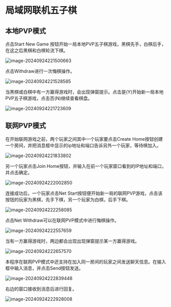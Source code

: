 # 局域网联机五子棋

   

## 本地PVP模式

点击Start New Game 按钮开始一局本地PVP五子棋游戏，黑棋先手，白棋后手，在这之后黑棋和白棋轮流下棋。

![image-20240924221500663](C:\Users\popcail\AppData\Roaming\Typora\typora-user-images\image-20240924221500663.png)



点击Withdraw进行一次悔棋操作。

![image-20240924221528585](C:\Users\popcail\AppData\Roaming\Typora\typora-user-images\image-20240924221528585.png)



当黑棋或白棋中有一方赢得游戏时，会出现弹窗提示。点击是(Y)开始新一局本地PVP五子棋游戏，点击否(N)继续查看棋盘。

![image-20240924221723609](C:\Users\popcail\AppData\Roaming\Typora\typora-user-images\image-20240924221723609.png)

## 联网PVP模式

在开始联网游戏之前，两个玩家之间其中一个玩家要点击Create Home按钮创建一个房间，并把消息框中显示的ip地址和端口告诉另外一个玩家，等待棋加入。

![image-20240924221833802](C:\Users\popcail\AppData\Roaming\Typora\typora-user-images\image-20240924221833802.png)



另一个玩家点击Join Home按钮，并输入在前一个玩家窗口看到的IP地址和端口，并点击确定。

![image-20240924222002850](C:\Users\popcail\AppData\Roaming\Typora\typora-user-images\image-20240924222002850.png)



连接成功后，一个玩家点击Net Start按钮便开始新一局的联网PVP游戏，点击该按钮的玩家为黑棋，先手下棋，另一个玩家为白棋，后手下棋。



![image-20240924222258085](C:\Users\popcail\AppData\Roaming\Typora\typora-user-images\image-20240924222258085.png)



点击Net Withdraw可以在联网PVP模式中进行悔棋操作。

![image-20240924222557659](C:\Users\popcail\AppData\Roaming\Typora\typora-user-images\image-20240924222557659.png)



当有一方赢得游戏时，两边都会出现出现弹窗提示某一方赢得游戏。

![image-20240924222657570](C:\Users\popcail\AppData\Roaming\Typora\typora-user-images\image-20240924222657570.png)



本程序在联网PVP模式中还支持在加入同一房间的玩家之间发送聊天信息。在输入框中输入消息，并点击Send按钮发送。

![image-20240924222839448](C:\Users\popcail\AppData\Roaming\Typora\typora-user-images\image-20240924222839448.png)



右边的窗口接收到消息后进行回复。

![image-20240924222928008](C:\Users\popcail\AppData\Roaming\Typora\typora-user-images\image-20240924222928008.png)